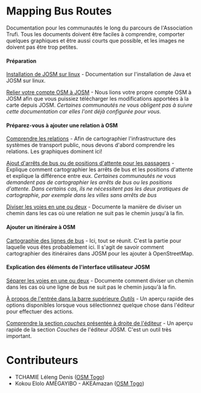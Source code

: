 # Mapping Bus Routes

Documentation pour les communautés le long du parcours de l'Association Trufi. Tous les documents doivent être faciles à comprendre, comporter quelques graphiques et être aussi courts que possible, et les images ne doivent pas être trop petites.

#### Préparation

[Installation de JOSM sur linux](installing-josm-on-linux/index.md) - Documentation sur l'installation de Java et JOSM sur linux.

[Relier votre compte OSM à JOSM](oauth-josm/index.md) - Nous lions votre propre compte OSM à JOSM afin que vous puissiez télécharger les modifications apportées à la carte depuis JOSM. _Certaines communautés ne vous obligent pas à suivre cette documentation car elles l'ont déjà configurée pour vous._

#### Préparez-vous à ajouter une relation à OSM

[Comprendre les relations](understanding-relations/index.md) - Afin de cartographier l'infrastructure des systèmes de transport public, nous devons d'abord comprendre les relations. Les graphiques dominent ici!

[Ajout d'arrêts de bus ou de positions d'attente pour les passagers](adding-bus-stops/index.md) - Explique comment cartographier les arrêts de bus et les positions d'attente et explique la différence entre eux. _Certaines communautés ne vous demandent pas de cartographier les arrêts de bus ou les positions d'attente. Dans certains cas, ils ne nécessitent pas les deux pratiques de cartographie, par exemple dans les villes sans arrêts de bus_

[Diviser les voies en une ou deux](split-ways/index.md) - Documente la manière de diviser un chemin dans les cas où une relation ne suit pas le chemin jusqu'à la fin.

#### Ajouter un itinéraire à OSM

[Cartographie des lignes de bus](mapping-routes/index.md) - Ici, tout se réunit. C'est la partie pour laquelle vous êtes probablement ici. Il s'agit de savoir comment cartographier des itinéraires dans JOSM pour les ajouter à OpenStreetMap.

#### Explication des éléments de l'interface utilisateur JOSM

[Séparer les voies en une ou deux](split-ways/index.md) - Documente comment diviser un chemin dans les cas où une ligne de bus ne suit pas le chemin jusqu'à la fin.

[À propos de l'entrée dans la barre supérieure _Outils_](josm-tools/index.md) - Un aperçu rapide des options disponibles lorsque vous sélectionnez quelque chose dans l'éditeur pour effectuer des actions.

[Comprendre la section _couches_ présentée à droite de l'éditeur](josm-editor-layers/index.md) - Un aperçu rapide de la section _Couches_ de l'éditeur JOSM. C'est un outil très important.

# Contributeurs

- TCHAMIE Léleng Denis ([OSM Togo](https://openstreetmap.tg/))
- Kokou Elolo AMEGAYIBO - AKEAmazan ([OSM Togo](https://openstreetmap.tg/))
